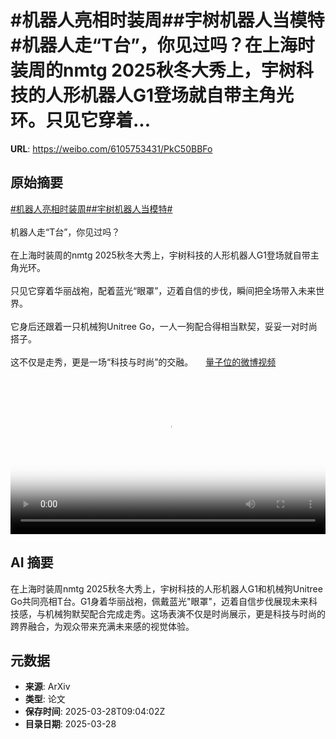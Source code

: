 # #机器人亮相时装周##宇树机器人当模特#机器人走“T台”，你见过吗？在上海时装周的nmtg 2025秋冬大秀上，宇树科技的人形机器人G1登场就自带主角光环。只见它穿着...

**URL**: https://weibo.com/6105753431/PkC50BBFo

## 原始摘要

<a href="https://m.weibo.cn/search?containerid=231522type%3D1%26t%3D10%26q%3D%23%E6%9C%BA%E5%99%A8%E4%BA%BA%E4%BA%AE%E7%9B%B8%E6%97%B6%E8%A3%85%E5%91%A8%23&amp;extparam=%23%E6%9C%BA%E5%99%A8%E4%BA%BA%E4%BA%AE%E7%9B%B8%E6%97%B6%E8%A3%85%E5%91%A8%23" data-hide=""><span class="surl-text">#机器人亮相时装周#</span></a><a href="https://m.weibo.cn/search?containerid=231522type%3D1%26t%3D10%26q%3D%23%E5%AE%87%E6%A0%91%E6%9C%BA%E5%99%A8%E4%BA%BA%E5%BD%93%E6%A8%A1%E7%89%B9%23&amp;extparam=%23%E5%AE%87%E6%A0%91%E6%9C%BA%E5%99%A8%E4%BA%BA%E5%BD%93%E6%A8%A1%E7%89%B9%23" data-hide=""><span class="surl-text">#宇树机器人当模特#</span></a><br><br>机器人走“T台”，你见过吗？<br><br>在上海时装周的nmtg 2025秋冬大秀上，宇树科技的人形机器人G1登场就自带主角光环。<br><br>只见它穿着华丽战袍，配着蓝光“眼罩”，迈着自信的步伐，瞬间把全场带入未来世界。<br><br>它身后还跟着一只机械狗Unitree Go，一人一狗配合得相当默契，妥妥一对时尚搭子。<br><br>这不仅是走秀，更是一场“科技与时尚”的交融。 <a href="https://video.weibo.com/show?fid=1034:5149129190342670" data-hide=""><span class="url-icon"><img style="width: 1rem;height: 1rem" src="https://h5.sinaimg.cn/upload/2015/09/25/3/timeline_card_small_video_default.png" referrerpolicy="no-referrer"></span><span class="surl-text">量子位的微博视频</span></a><br clear="both"><div style="clear: both"></div><video controls="controls" poster="https://tvax3.sinaimg.cn/orj480/006Fd7o3ly1hzwig1r3btj30k00zkwfc.jpg" style="width: 100%"><source src="https://f.video.weibocdn.com/o0/PeQtIVmSlx08n1y0Z9LG01041200cco50E010.mp4?label=mp4_720p&amp;template=720x1280.24.0&amp;ori=0&amp;ps=1CwnkDw1GXwCQx&amp;Expires=1743156162&amp;ssig=fhx9U9vOxx&amp;KID=unistore,video"><source src="https://f.video.weibocdn.com/o0/bhmFdqLwlx08n1y0Pw1y010412007Cr10E010.mp4?label=mp4_hd&amp;template=540x960.24.0&amp;ori=0&amp;ps=1CwnkDw1GXwCQx&amp;Expires=1743156162&amp;ssig=nSTzqbJD1y&amp;KID=unistore,video"><source src="https://f.video.weibocdn.com/o0/9HEZRZpelx08n1y0IZlC010412004oHx0E010.mp4?label=mp4_ld&amp;template=360x640.24.0&amp;ori=0&amp;ps=1CwnkDw1GXwCQx&amp;Expires=1743156162&amp;ssig=lGkm6k94%2Fr&amp;KID=unistore,video"><p>视频无法显示，请前往<a href="https://video.weibo.com/show?fid=1034%3A5149129190342670" target="_blank" rel="noopener noreferrer">微博视频</a>观看。</p></video>

## AI 摘要

在上海时装周nmtg 2025秋冬大秀上，宇树科技的人形机器人G1和机械狗Unitree Go共同亮相T台。G1身着华丽战袍，佩戴蓝光"眼罩"，迈着自信步伐展现未来科技感，与机械狗默契配合完成走秀。这场表演不仅是时尚展示，更是科技与时尚的跨界融合，为观众带来充满未来感的视觉体验。

## 元数据

- **来源**: ArXiv
- **类型**: 论文
- **保存时间**: 2025-03-28T09:04:02Z
- **目录日期**: 2025-03-28
